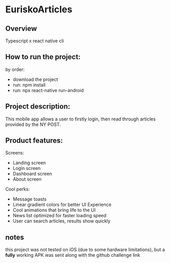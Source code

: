 # EuriskoArticles

Overview
--
Typescript x react native cli 

How to run the project:
---
by order:
<ul>
  <li>download the project</li>
    <li>run: npm install</li>
    <li>run: npx react-native run-android</li>
  </ul>

Project description:
---
This mobile app allows a user to firstly login, then read through articles provided by the NY POST.

Product features:
---
Screens:
<ul>
<li>Landing screen</li>
  <li>Login screen</li>
  <li>Dashboard screen</li>
  <li>About screen</li>
</ul>

Cool perks:
<ul>
  <li>Message toasts</li>
  <li>Linear gradient colors for better UI Experience</li>
  <li>Cool animations that bring life to the UI</li>
    <li>News list optimized for faster loading speed</li>
    <li>User can search articles, results show quickly</li>
  </ul>

notes
--
this project was not tested on iOS (due to some hardware limitations), but a <strong>fully</strong> working APK was sent along with the github challenge link
